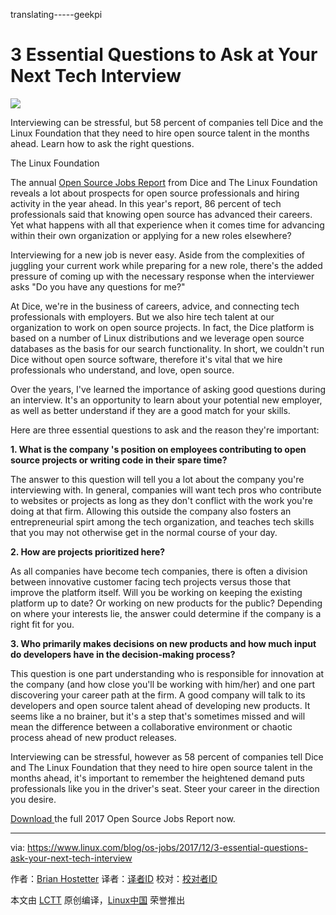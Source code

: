 translating-----geekpi

3 Essential Questions to Ask at Your Next Tech Interview
======
![](https://www.linux.com/sites/lcom/files/styles/rendered_file/public/os-jobs_0.jpg?itok=nDf5j7xC)

Interviewing can be stressful, but 58 percent of companies tell Dice and the Linux Foundation that they need to hire open source talent in the months ahead. Learn how to ask the right questions.

The Linux Foundation

The annual [Open Source Jobs Report][1] from Dice and The Linux Foundation reveals a lot about prospects for open source professionals and hiring activity in the year ahead. In this year's report, 86 percent of tech professionals said that knowing open source has advanced their careers. Yet what happens with all that experience when it comes time for advancing within their own organization or applying for a new roles elsewhere?

Interviewing for a new job is never easy. Aside from the complexities of juggling your current work while preparing for a new role, there's the added pressure of coming up with the necessary response when the interviewer asks "Do you have any questions for me?"

At Dice, we're in the business of careers, advice, and connecting tech professionals with employers. But we also hire tech talent at our organization to work on open source projects. In fact, the Dice platform is based on a number of Linux distributions and we leverage open source databases as the basis for our search functionality. In short, we couldn't run Dice without open source software, therefore it's vital that we hire professionals who understand, and love, open source.

Over the years, I've learned the importance of asking good questions during an interview. It's an opportunity to learn about your potential new employer, as well as better understand if they are a good match for your skills.

Here are three essential questions to ask and the reason they're important:

**1\. What is the company 's position on employees contributing to open source projects or writing code in their spare time?**

The answer to this question will tell you a lot about the company you're interviewing with. In general, companies will want tech pros who contribute to websites or projects as long as they don't conflict with the work you're doing at that firm. Allowing this outside the company also fosters an entrepreneurial spirt among the tech organization, and teaches tech skills that you may not otherwise get in the normal course of your day.

**2\. How are projects prioritized here?**

As all companies have become tech companies, there is often a division between innovative customer facing tech projects versus those that improve the platform itself. Will you be working on keeping the existing platform up to date? Or working on new products for the public? Depending on where your interests lie, the answer could determine if the company is a right fit for you.

**3\. Who primarily makes decisions on new products and how much input do developers have in the decision-making process?**

This question is one part understanding who is responsible for innovation at the company (and how close you'll be working with him/her) and one part discovering your career path at the firm. A good company will talk to its developers and open source talent ahead of developing new products. It seems like a no brainer, but it's a step that's sometimes missed and will mean the difference between a collaborative environment or chaotic process ahead of new product releases.

Interviewing can be stressful, however as 58 percent of companies tell Dice and The Linux Foundation that they need to hire open source talent in the months ahead, it's important to remember the heightened demand puts professionals like you in the driver's seat. Steer your career in the direction you desire.

[Download ][2] the full 2017 Open Source Jobs Report now.

--------------------------------------------------------------------------------

via: https://www.linux.com/blog/os-jobs/2017/12/3-essential-questions-ask-your-next-tech-interview

作者：[Brian Hostetter][a]
译者：[译者ID](https://github.com/译者ID)
校对：[校对者ID](https://github.com/校对者ID)

本文由 [LCTT](https://github.com/LCTT/TranslateProject) 原创编译，[Linux中国](https://linux.cn/) 荣誉推出

[a]:https://www.linux.com/users/brianhostetter
[1]:https://www.linuxfoundation.org/blog/2017-jobs-report-highlights-demand-open-source-skills/
[2]:http://bit.ly/2017OSSjobsreport
